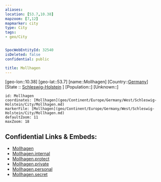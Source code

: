```yaml
---
aliases: 
location: [53.7,10.38]
mapzoom: [7,12] 
mapmarker: city 
type: City
tags:
- geo/City


SpocWebEntityId: 32540
isDeleted: false
confidential: public

title: Mollhagen
---
```

[geo-lon::10.38]
[geo-lat::53.7]
[name::Mollhagen]
[Country::[Germany](geo/Continent/Europe/Germany.md)]
[State :: [Schleswig-Holstein](geo/Continent/Europe/Germany/West/Schleswig-Holstein.md) ]
[Population::]
[Unknown::]


```leaflet
id: Mollhagen
coordinates: [Mollhagen](geo/Continent/Europe/Germany/West/Schleswig-Holstein/City/Mollhagen.md)
markerFile: [Mollhagen](geo/Continent/Europe/Germany/West/Schleswig-Holstein/City/Mollhagen.md)
defaultZoom: 11 
maxZoom: 18
```


## Confidential Links & Embeds: 
- [Mollhagen](../../../../../../../../_public/geo/Continent/Europe/Germany/West/Schleswig-Holstein/City/Mollhagen.md) 
- [Mollhagen.internal](../../../../../../../../_internal/geo/Continent/Europe/Germany/West/Schleswig-Holstein/City/Mollhagen.internal.md) 
- [Mollhagen.protect](../../../../../../../../_protect/geo/Continent/Europe/Germany/West/Schleswig-Holstein/City/Mollhagen.protect.md) 
- [Mollhagen.private](../../../../../../../../_private/geo/Continent/Europe/Germany/West/Schleswig-Holstein/City/Mollhagen.private.md) 
- [Mollhagen.personal](../../../../../../../../_personal/geo/Continent/Europe/Germany/West/Schleswig-Holstein/City/Mollhagen.personal.md) 
- [Mollhagen.secret](../../../../../../../../_secret/geo/Continent/Europe/Germany/West/Schleswig-Holstein/City/Mollhagen.secret.md) 
